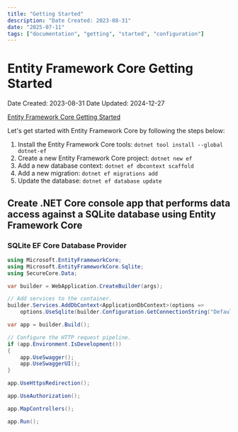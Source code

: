 ```yaml
---
title: "Getting Started"
description: "Date Created: 2023-08-31"
date: "2025-07-11"
tags: ["documentation", "getting", "started", "configuration"]
---
```


# Entity Framework Core Getting Started

Date Created: 2023-08-31
Date Updated: 2024-12-27

[Entity Framework Core Getting Started](https://docs.microsoft.com/en-us/ef/core/get-started/)

Let's get started with Entity Framework Core by following the steps below:

1. Install the Entity Framework Core tools: `dotnet tool install --global dotnet-ef`
2. Create a new Entity Framework Core project: `dotnet new ef`
3. Add a new database context: `dotnet ef dbcontext scaffold`
4. Add a new migration: `dotnet ef migrations add`
5. Update the database: `dotnet ef database update`

## Create  .NET Core console app that performs data access against a SQLite database using Entity Framework Core

### SQLite EF Core Database Provider

```csharp
using Microsoft.EntityFrameworkCore;
using Microsoft.EntityFrameworkCore.Sqlite;
using SecureCore.Data;

var builder = WebApplication.CreateBuilder(args);

// Add services to the container.
builder.Services.AddDbContext<ApplicationDbContext>(options =>
    options.UseSqlite(builder.Configuration.GetConnectionString("DefaultConnection")));

var app = builder.Build();

// Configure the HTTP request pipeline.
if (app.Environment.IsDevelopment())
{
    app.UseSwagger();
    app.UseSwaggerUI();
}

app.UseHttpsRedirection();

app.UseAuthorization();

app.MapControllers();

app.Run();
```

